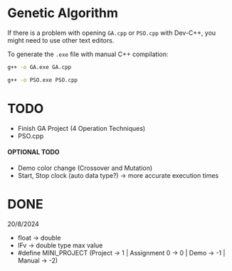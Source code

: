 # Genetic Algorithm

If there is a problem with opening `GA.cpp` or `PSO.cpp` with Dev-C++, you might need to use other text editors.

To generate the `.exe` file with manual C++ compilation:
```sh
g++ -o GA.exe GA.cpp
```
```sh
g++ -o PSO.exe PSO.cpp
```

# TODO
- Finish GA Project (4 Operation Techniques)
- PSO.cpp

#### OPTIONAL TODO
- Demo color change (Crossover and Mutation)
- Start, Stop clock (auto data type?) -> more accurate execution times

# DONE
20/8/2024
- float -> double
- lFv -> double type max value
- #define MINI_PROJECT (Project -> 1 | Assignment 0 -> 0 | Demo -> -1 | Manual -> -2)
